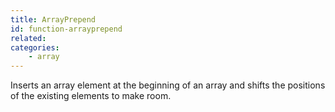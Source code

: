```yaml
---
title: ArrayPrepend
id: function-arrayprepend
related:
categories:
    - array
---
```


Inserts an array element at the beginning of an array
and shifts the positions of the existing elements to
make room.